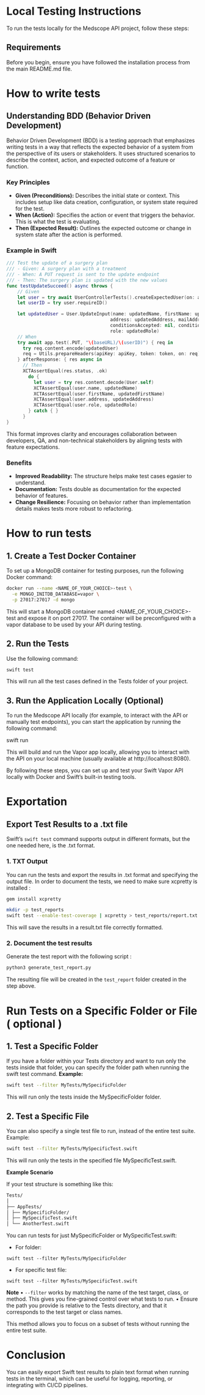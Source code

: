 # Local Testing Instructions

To run the tests locally for the Medscope API project, follow these steps:

## Requirements

Before you begin, ensure you have followed the installation process from the main README.md file.

# How to write tests

## Understanding BDD (Behavior Driven Development)

Behavior Driven Development (BDD) is a testing approach that emphasizes writing tests in a way that reflects the expected behavior of a system from the perspective of its users or stakeholders. It uses structured scenarios to describe the context, action, and expected outcome of a feature or function.

### Key Principles

- **Given (Preconditions):** Describes the initial state or context. This includes setup like data creation, configuration, or system state required for the test.
- **When (Action):** Specifies the action or event that triggers the behavior. This is what the test is evaluating.
- **Then (Expected Result):** Outlines the expected outcome or change in system state after the action is performed.

### Example in Swift

```swift
/// Test the update of a surgery plan
/// - Given: A surgery plan with a treatment
/// - When: A PUT request is sent to the update endpoint
/// - Then: The surgery plan is updated with the new values
func testUpdateSucceed() async throws {
    // Given
    let user = try await UserControllerTests().createExpectedUser(on: app.db)
    let userID = try user.requireID()

    let updatedUser = User.UpdateInput(name: updatedName, firstName: updatedFirstName,
                                      address: updatedAddress, mailAddress: nil,
                                      conditionsAccepted: nil, conditionsAcceptedTimestamp: nil,
                                      role: updatedRole)
    // When
    try await app.test(.PUT, "\(baseURL)/\(userID)") { req in
      try req.content.encode(updatedUser)
      req = Utils.prepareHeaders(apiKey: apiKey, token: token, on: req)
    } afterResponse: { res async in
      // Then
      XCTAssertEqual(res.status, .ok)
        do {
          let user = try res.content.decode(User.self)
          XCTAssertEqual(user.name, updatedName)
          XCTAssertEqual(user.firstName, updatedFirstName)
          XCTAssertEqual(user.address, updatedAddress)
          XCTAssertEqual(user.role, updatedRole)
        } catch { }
      }
}
```

This format improves clarity and encourages collaboration between developers, QA, and non-technical stakeholders by aligning tests with feature expectations.

### Benefits

- **Improved Readability:** The structure helps make test cases egasier to understand.
- **Documentation:** Tests double as documentation for the expected behavior of features.
- **Change Resilience:** Focusing on behavior rather than implementation details makes tests more robust to refactoring.

# How to run tests

## 1. Create a Test Docker Container

To set up a MongoDB container for testing purposes, run the following Docker command:

```bash
docker run --name <NAME_OF_YOUR_CHOICE>-test \
  -e MONGO_INITDB_DATABASE=vapor \
  -p 27017:27017 -d mongo
```

This will start a MongoDB container named <NAME_OF_YOUR_CHOICE>-test and expose it on port 27017. The container will be preconfigured with a vapor database to be used by your API during testing.

## 2. Run the Tests

Use the following command:

```bash
swift test
```

This will run all the test cases defined in the Tests folder of your project.

## 3. Run the Application Locally (Optional)

To run the Medscope API locally (for example, to interact with the API or manually test endpoints), you can start the application by running the following command:

swift run

This will build and run the Vapor app locally, allowing you to interact with the API on your local machine (usually available at http://localhost:8080).

By following these steps, you can set up and test your Swift Vapor API locally with Docker and Swift’s built-in testing tools.

# Exportation

## Export Test Results to a .txt file

Swift’s `swift test` command supports output in different formats, but the one needed here, is the .txt format.

### 1. TXT Output

You can run the tests and export the results in .txt format and specifying the output file.
In order to document the tests, we need to make sure xcpretty is installed :

```bash
gem install xcpretty
```

```bash
mkdir -p test_reports
swift test --enable-test-coverage | xcpretty > test_reports/report.txt
```

This will save the results in a result.txt file correctly formatted.

### 2. Document the test results

Generate the test report with the following script :

```bash
python3 generate_test_report.py
```

The resulting file will be created in the `test_report` folder created in the step above.

# Run Tests on a Specific Folder or File ( optional )

## 1. Test a Specific Folder

If you have a folder within your Tests directory and want to run only the tests inside that folder, you can specify the folder path when running the swift test command.
**Example:**

```bash
swift test --filter MyTests/MySpecificFolder
```

This will run only the tests inside the MySpecificFolder folder.

## 2. Test a Specific File

You can also specify a single test file to run, instead of the entire test suite.
Example:

```bash
swift test --filter MyTests/MySpecificTest.swift
```

This will run only the tests in the specified file MySpecificTest.swift.

**Example Scenario**

If your test structure is something like this:

```bash
Tests/
│
├── AppTests/
│ ├── MySpecificFolder/
│ ├── MySpecificTest.swift
│ └── AnotherTest.swift
```

You can run tests for just MySpecificFolder or MySpecificTest.swift:

- For folder:

```
swift test --filter MyTests/MySpecificFolder
```

- For specific test file:

```
swift test --filter MyTests/MySpecificTest.swift
```

**Note**
• `--filter` works by matching the name of the test target, class, or method. This gives you fine-grained control over what tests to run.
• Ensure the path you provide is relative to the Tests directory, and that it corresponds to the test target or class names.

This method allows you to focus on a subset of tests without running the entire test suite.

# Conclusion

You can easily export Swift test results to plain text format when running tests in the terminal, which can be useful for logging, reporting, or integrating with CI/CD pipelines.
